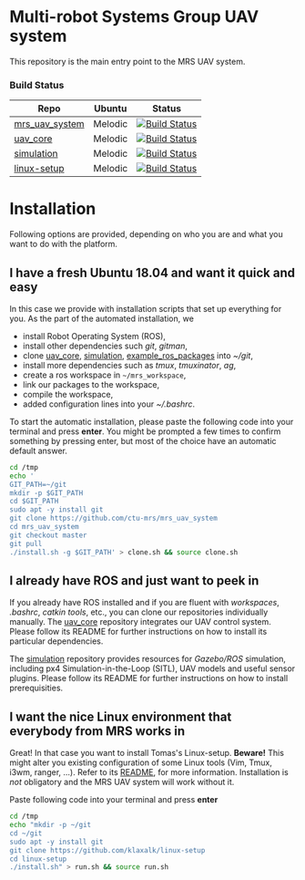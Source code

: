 # Multi-robot Systems Group UAV system

This repository is the main entry point to the MRS UAV system.

### Build Status

| Repo                                                        | Ubuntu  | Status                                                                                                                          |
|-------------------------------------------------------------|---------|---------------------------------------------------------------------------------------------------------------------------------|
| [mrs_uav_system](https://github.com/ctu-mrs/mrs_uav_system) | Melodic | [![Build Status](https://travis-ci.com/ctu-mrs/mrs_uav_system.svg?branch=master)](https://travis-ci.com/ctu-mrs/mrs_uav_system) |
| [uav_core](https://github.com/ctu-mrs/uav_core)             | Melodic | [![Build Status](https://travis-ci.com/ctu-mrs/uav_core.svg?branch=master)](https://travis-ci.com/ctu-mrs/uav_core)             |
| [simulation](https://github.com/ctu-mrs/simulation)         | Melodic | [![Build Status](https://travis-ci.com/ctu-mrs/simulation.svg?branch=master)](https://travis-ci.com/ctu-mrs/simulation)         |
| [linux-setup](https://github.com/klaxalk/linux-setup)       | Melodic | [![Build Status](https://travis-ci.com/klaxalk/linux-setup.svg?branch=master)](https://travis-ci.com/klaxalk/linux-setup)       |

# Installation

Following options are provided, depending on who you are and what you want to do with the platform.

## I have a fresh Ubuntu 18.04 and want it quick and easy

In this case we provide with installation scripts that set up everything for you.
As the part of the automated installation, we
* install Robot Operating System (ROS),
* install other dependencies such *git*, *gitman*,
* clone [uav_core](https://github.com/ctu-mrs/uav_core), [simulation](https://github.com/ctu-mrs/simulation), [example_ros_packages](https://github.com/ctu-mrs/example_ros_packages) into *~/git*,
* install more dependencies such as *tmux*, *tmuxinator*, *ag*,
* create a ros workspace in ```~/mrs_workspace```,
* link our packages to the workspace,
* compile the workspace,
* added configuration lines into your *~/.bashrc*.

To start the automatic installation, please paste the following code into your terminal and press **enter**.
You might be prompted a few times to confirm something by pressing enter, but most of the choice have an automatic default answer.
```bash
cd /tmp
echo '
GIT_PATH=~/git
mkdir -p $GIT_PATH
cd $GIT_PATH
sudo apt -y install git
git clone https://github.com/ctu-mrs/mrs_uav_system
cd mrs_uav_system
git checkout master
git pull
./install.sh -g $GIT_PATH' > clone.sh && source clone.sh
```

## I already have ROS and just want to peek in

If you already have ROS installed and if you are fluent with *workspaces*, *.bashrc*, *catkin tools*, etc., you can clone our repositories individually manually.
The [uav_core](https://github.com/ctu-mrs/uav_core) repository integrates our UAV control system.
Please follow its README for further instructions on how to install its particular dependencies.

The [simulation](https://github.com/ctu-mrs/simulation) repository provides resources for *Gazebo/ROS* simulation, including px4 Simulation-in-the-Loop (SITL), UAV models and useful sensor plugins.
Please follow its README for further instructions on how to install prerequisities.

## I want the nice Linux environment that everybody from MRS works in

Great! In that case you want to install Tomas's Linux-setup.
**Beware!** This might alter you existing configuration of some Linux tools (Vim, Tmux, i3wm, ranger, ...).
Refer to its [README](https://github.com/klaxalk/linux-setup/blob/master/README.md), for more information.
Installation is *not* obligatory and the MRS UAV system will work without it.

Paste following code into your terminal and press **enter**
```bash
cd /tmp
echo "mkdir -p ~/git
cd ~/git
sudo apt -y install git
git clone https://github.com/klaxalk/linux-setup
cd linux-setup
./install.sh" > run.sh && source run.sh
```
